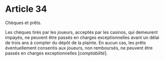# Article 34

Chèques et prêts.

Les chèques tirés par les joueurs, acceptés par les casinos, qui demeurent impayés, ne peuvent être passés en charges exceptionnelles avant un délai de trois ans à compter du dépôt de la plainte. En aucun cas, les prêts éventuellement consentis aux joueurs, non remboursés, ne peuvent être passés en charges exceptionnelles [*comptabilité*].

